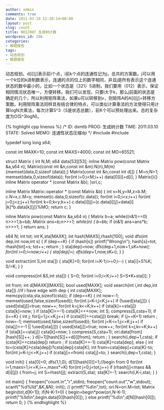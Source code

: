 ```yaml
---
author: admin
comments: true
date: 2011-03-10 12:20:14+00:00
layout: post
slug: count
title: NOI2007 生成树计数
wordpress_id: 286
categories:
- 解题报告
tags:
- 动态规划
- 解题报告
---
```


动态规划。d[i][j]表示前i个点，i前k个点的连通性记为j，总共的方案数。j可以用一个k位的k进制数表示，连通的点的位上的数字相同，并且j是所有表示这个连通状态的数中最小的，比如一个状态是（321）5进制，我们要用（012）表示，保证相同情况状态唯一，方便转移。我们可以发现，只要i大于k，那么j前面的状态是确定的几个，所以利用矩阵乘法，如果u可以转移到v，则矩阵A的A[i][j]=转移方案数。利用矩阵乘法同样具有结合律的特点，可以类似计算乘法的方法使得只用计算logN次乘法，每次计算S^3（S是状态总数），前K个可以预处理出来。总的复杂度为O(S^3logN)。

{% highlight cpp linenos %}
/*
ID: dxmtb
PROG: 生成树计数
TIME: 2011.03.10
STATE: Solved
MEMO: 连通性状态压缩dp
*/
#include <cstdio>
#include <cstring>

typedef long long s64;

const int MAXK=10;
const int MAXS=4000;
const int MO=65521;

struct Matrix
{
	int N,M;
	s64 data[53][53];
	inline Matrix pow(const Matrix &a,s64 n);
	Matrix(const int &n,const int &m):N(n),M(m){memset(data,0,sizeof (data));}
	Matrix(const int &n,const int d[])
	{
		M=n;N=1;
		memset(data,0,sizeof(data));
		for(int i=0;i<M;i++)
			data[0][i]=d[i];
	}
	Matrix(){}
	inline Matrix operator * (const Matrix &b);
}ori,c;

inline Matrix Matrix::operator * (const Matrix &b)
{
	int x=N,y=M,z=b.M;
	c.N=x,c.M=y;
	memset(c.data,0,sizeof(c.data));
	for(int i=0;i<x;i++)
		for(int j=0;j<z;j++)
			for(int k=0;k<y;k++)
				c.data[i][j]=(c.data[i][j]+data[i][k]*b.data[k][j])%MO;
	return c;
}

inline Matrix pow(const Matrix &a,s64 n)
{
	Matrix b=a;
	while((n&1)==0)
		n>>=1,b=b*b;
	Matrix ans=b;n>>=1;
	while(n)
	{
		b=b*b;
		if (n&1) ans=ans*b;
		n>>=1;
	}
	return ans;
}

s64 N;
int tot;
int K,sta[MAXK];
int hash[MAXS],rhash[100];
void dfs(int dep,int now,int s)
{
	if (dep==K)
	{
		if (hash[s])
			printf("Wrong\n");
		hash[s]=tot;
		rhash[tot]=s;
		tot++;
		return ;
	}
	sta[dep]=now;
	dfs(dep+1,now+1,s*K+now);
	for(int i=0;i<now;i++)
	{
		sta[dep]=i;
		dfs(dep+1,now,s*K+i);
	}
}

void extract(int S,int sta[])
{
	sta[K]=0;
	for(int i=K-1;i>=0;i--)
	{
		sta[i]=S%K;
		S/=K;
	}
}

void compress(int &S,int sta[])
{
	S=0;
	for(int i=0;i<K;i++)
		S=S*K+sta[i];
}

int from;
int d[MAXK][MAXS];
bool used[MAXK];
void search(int i,int dep,int sta[]) //if i have edge with dep
{
	int csta[MAXK];
	memcpy(csta,sta,sizeof(csta));
	if (dep==K)
	{
		int now=-1;
		memset(used,false,sizeof(used));
		for(int j=K-i;j<K;j++)
			if (!used[sta[j]])
			{
				used[sta[j]]=true;
				now++;
				for(int k=j;k<=K;k++)
					if (sta[k]==sta[j])
						csta[k]=now;
			}
		if (sta[K]==-1)
			csta[K]=++now;
		int S;
		compress(S,csta+1);
		if (i==K)
		{
			int j;
			for(j=1;j<=K;j++)
				if (csta[0]==csta[j])
					break;
			if (j==K+1)
				return ;
			now=-1;
			memset(used,false,sizeof(used));
			for(int j=K-i+1;j<=K;j++)
				if (sta[j]==-1 || !used[sta[j]])
				{
					used[sta[j]]=true;
					now++;
					for(int k=j;k<=K;k++)
						if (sta[k]==sta[j])
							csta[k]=now;
				}
			compress(S,csta+1);
			ori.data[from][hash[S]]++;
		}
		d[i+1][hash[S]]+=d[i][from];
		return ;
	}
	search(i,dep+1,csta);
	if (csta[K]==csta[dep])
		return ;
	if (csta[K]==-1) csta[K]=csta[dep];
	else
	{
		int to=(csta[K]>csta[dep])?csta[dep]:csta[K];
		int from=csta[dep]+csta[K]-to;
		for(int j=K-i;j<=K;j++)
			if (csta[j]==from)
				csta[j]=to;
	}
	search(i,dep+1,csta);
}

void init()
{
	sta[0]=0;
	dfs(1,1,0);
	d[1][hash[0]]=1;//begin from 0
	for(int i=1,maxs=1;i<=K;i++,maxs*=K)
		for(int j=0;j<tot;j++)
		if (rhash[j]<maxs && d[i][j])
		{
			from=j;
			int S=rhash[j];
			extract(S,sta);
			sta[K]=-1;
			search(i,K-i,sta);
		}
}

int main()
{
	freopen("count.in","r",stdin);
	freopen("count.out","w",stdout);
	scanf("%d%lld",&K,&N);
	init();
//	printf("%d\n",tot);
	ori.N=ori.M=tot;
	Matrix begin(tot,d[K+1]);
	if(N-K-1>0)
	{
		begin=begin*pow(ori,N-K-1);
		printf("%lld\n",begin.data[0][hash[0]]);
	}
	else
		printf("%d\n",d[N][hash[0]]);
	return 0;
}
{% endhighlight %}
